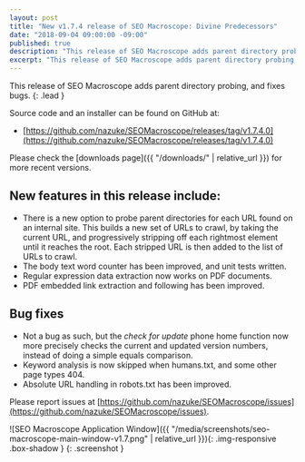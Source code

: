 ```yaml
---
layout: post
title: "New v1.7.4 release of SEO Macroscope: Divine Predecessors"
date: "2018-09-04 09:00:00 -09:00"
published: true
description: "This release of SEO Macroscope adds parent directory probing."
excerpt: "This release of SEO Macroscope adds parent directory probing."
---
```


This release of SEO Macroscope adds parent directory probing, and fixes bugs.
{: .lead }

Source code and an installer can be found on GitHub at:

* [https://github.com/nazuke/SEOMacroscope/releases/tag/v1.7.4.0](https://github.com/nazuke/SEOMacroscope/releases/tag/v1.7.4.0)

Please check the [downloads page]({{ "/downloads/" | relative_url }}) for more recent versions.

## New features in this release include:

* There is a new option to probe parent directories for each URL found on an internal site. This builds a new set of URLs to crawl, by taking the current URL, and progressively stripping off each rightmost element until it reaches the root. Each stripped URL is then added to the list of URLs to crawl.
* The body text word counter has been improved, and unit tests written.
* Regular expression data extraction now works on PDF documents.
* PDF embedded link extraction and following has been improved.

## Bug fixes

* Not a bug as such, but the *check for update* phone home function now more precisely checks the current and updated version numbers, instead of doing a simple equals comparison.
* Keyword analysis is now skipped when humans.txt, and some other page types 404.
* Absolute URL handling in robots.txt has been improved.

Please report issues at [https://github.com/nazuke/SEOMacroscope/issues](https://github.com/nazuke/SEOMacroscope/issues).

![SEO Macroscope Application Window]({{ "/media/screenshots/seo-macroscope-main-window-v1.7.png" | relative_url }}){: .img-responsive .box-shadow }
{: .screenshot }
